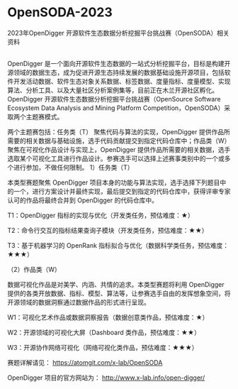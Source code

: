 # OpenSODA-2023
2023年OpenDigger 开源软件生态数据分析挖掘平台挑战赛（OpenSODA）相关资料
## 
OpenDigger 是一个面向开源软件生态数据的一站式分析挖掘平台，目标是构建开源领域的数据生态，成为促进开源生态持续发展的数据基础设施开源项目，包括软件开发活动数据、软件生态对象关系数据、标签数据、度量指标、度量模型、实现算法、分析工具、以及大量社区分析案例集等，目前正在木兰开源社区孵化。OpenDigger 开源软件生态数据分析挖掘平台挑战赛（OpenSource Software Ecosystem Data Analysis and Mining Platform Competition，OpenSODA）采取两个主题赛模式。

两个主题赛包括：任务类（T） 聚焦代码与算法的实现，OpenDigger 提供作品所需要的相关数据与基础设施，选手代码贡献提交到指定代码仓库中；作品类（W） 聚焦在可视化作品设计与实现上，OpenDigger 提供作品所需要的相关数据，选手选取某个可视化工具进行作品设计。参赛选手可以选择上述赛事类别中的一个或多个进行参加，不做任何限制。
1）任务类（T）

本类型赛题聚焦 OpenDigger 项目本身的功能与算法实现，选手选择下列题目中的一个，进行方案设计并最终实现，最后提交到指定的代码仓库中，获得评审专家认可的作品将最终合并到 OpenDigger 的代码仓库中。

T1：OpenDigger 指标的实现与优化（开发类任务，预估难度：★）

T2：命令行交互的指标结果查询子模块（开发类任务，预估难度：★★）

T3：基于机器学习的 OpenRank 指标拟合与优化（数据科学类任务，预估难度：★★★）

（2）作品类（W）

数据可视化作品是对美学、内涵、共情的追求。本类型赛题将利用 OpenDigger 提供的各类开放数据、指标、模型、算法等，让参赛选手自由的发挥想象空间，将开源领域的数据洞察通过数据作品的形式进行呈现。

W1：可视化艺术作品或数据洞察报告（数据创意类作品，预估难度：★）

W2：开源领域的可视化大屏（Dashboard 类作品，预估难度：★★）

W3：开源协作网络可视化（网络可视化类作品，预估难度：★★★）

赛题详解请见：
https://atomgit.com/x-lab/OpenSODA

OpenDigger 项目的官方网站为：
http://www.x-lab.info/open-digger/


